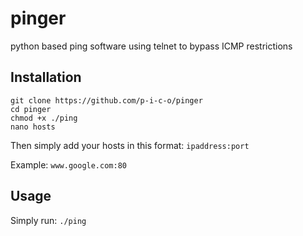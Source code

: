 # pinger
python based ping software using telnet to bypass ICMP restrictions

## Installation
```
git clone https://github.com/p-i-c-o/pinger
cd pinger
chmod +x ./ping
nano hosts
```
Then simply add your hosts in this format: `ipaddress:port`

Example: `www.google.com:80`

## Usage
Simply run:
`./ping`
